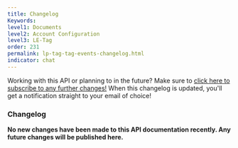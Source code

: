 ```yaml
---
title: Changelog
Keywords:
level1: Documents
level2: Account Configuration
level3: LE-Tag
order: 231
permalink: lp-tag-tag-events-changelog.html
indicator: chat
---
```


<div class="subscribe">Working with this API or planning to in the future? Make sure to <a href="https://visualping.io/?url=developers.liveperson.com/lp-tag-tag-events-changelog.html&mode=web&css=post-content" target="_blank">click here to subscribe to any further changes!</a> When this changelog is updated, you'll get a notification straight to your email of choice!</div>

### Changelog

**No new changes have been made to this API documentation recently. Any future changes will be published here.**
